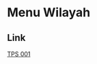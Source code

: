 # Menu Wilayah

## Link

[TPS 001](https://github.com/gigit-pemilu/pemilu-2024-92-papua-barat/tree/main/pileg-dpr/hitung-suara/sub/92-papua-barat/sub/08-kaimana/sub/06-teluk-arguni-bawah/sub/2015-sumun/sub/001-tps)

